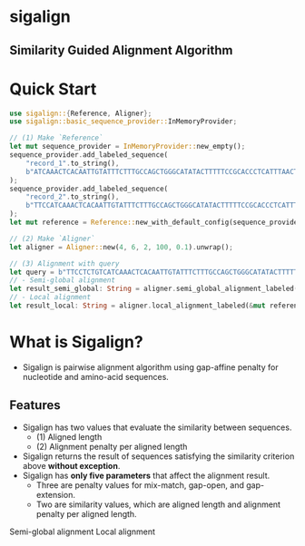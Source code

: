 # sigalign
Similarity Guided Alignment Algorithm
---
# Quick Start
```rust
use sigalign::{Reference, Aligner};
use sigalign::basic_sequence_provider::InMemoryProvider;

// (1) Make `Reference`
let mut sequence_provider = InMemoryProvider::new_empty();
sequence_provider.add_labeled_sequence(
    "record_1".to_string(),
    b"ATCAAACTCACAATTGTATTTCTTTGCCAGCTGGGCATATACTTTTTCCGCACCCTCATTTAACTTCTTGGATAACGGAAGCACACCGATCTTAACCGGAGCAAGTGCCGGATGAAAATGGAAAACGGTTCTTACGTCCGGCTTTTCCTCTGTTCCGATATTTTCCTCATCGTATGCAGCACATAAAAATGCCAGAACCA".to_vec(),
);
sequence_provider.add_labeled_sequence(
    "record_2".to_string(),
    b"TTCCATCAAACTCACAATTGTATTTCTTTGCCAGCTGGGCATATACTTTTTCCGCACCCTCATTTAACTTCTTGGATAACGGAAGCACACCGATCTTAACCGGAGCGTATGCAGCACATAAAAAT".to_vec(),
);
let mut reference = Reference::new_with_default_config(sequence_provider).unwrap();

// (2) Make `Aligner`
let aligner = Aligner::new(4, 6, 2, 100, 0.1).unwrap();

// (3) Alignment with query
let query = b"TTCCTCTGTCATCAAACTCACAATTGTATTTCTTTGCCAGCTGGGCATATACTTTTTCCGCCCCCTCATTTAACTTCTTGGATAACGGAAGCACACCGATCTTAACCGGAGGTGCCGGATGAAAATGGAAAACGGTTCTTACGTCCGGCTTTTCCTCTGTTCCGATATTTTCCTCAT";
// - Semi-global alignment
let result_semi_global: String = aligner.semi_global_alignment_labeled(&mut reference, query).unwrap();
// - Local alignment
let result_local: String = aligner.local_alignment_labeled(&mut reference, query).unwrap();
```
# What is Sigalign?
 - Sigalign is pairwise alignment algorithm using gap-affine penalty for nucleotide and amino-acid sequences.
## Features
 - Sigalign has two values that evaluate the similarity between sequences.
   - (1) Aligned length
   - (2) Alignment penalty per aligned length
 - Sigalign returns the result of sequences satisfying the similarity criterion above **without exception**.
 - Sigalign has **only five parameters** that affect the alignment result.
   - Three are penalty values for mix-match, gap-open, and gap-extension.
   - Two are similarity values, which are aligned length and alignment penalty per aligned length.

Semi-global alignment
Local alignment
